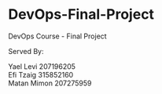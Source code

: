 # DevOps-Final-Project

DevOps Course - Final Project


Served By: 

Yael Levi 207196205  
Efi Tzaig 315852160    
Matan Mimon 207275959
